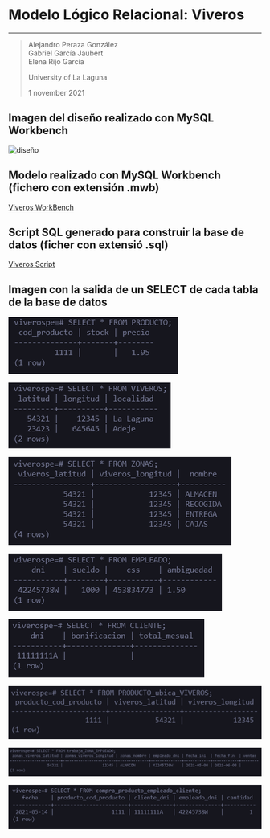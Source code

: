 # Modelo Lógico Relacional: Viveros
----------
> Alejandro Peraza González  
> Gabriel García Jaubert  
> Elena Rijo García  
>
> University of La Laguna
>
> 1 november 2021

## Imagen del diseño realizado con MySQL Workbench

![diseño](./images/diseño.PNG)

## Modelo realizado con MySQL Workbench (fichero con extensión .mwb)

[Viveros WorkBench](./Viveros.mwb)

## Script SQL generado para construir la base de datos (ficher con extensió .sql)

[Viveros Script](./viveros.sql)

## Imagen con la salida de un SELECT de cada tabla de la base de datos  

![Producto](./images/producto.PNG)

![Viveros](./images/viveros.PNG)

![Zonas](./images/zonas.PNG)

![Empleado](./images/empleado.PNG)

![Cliente](./images/cliente.PNG)

![PRODUCTO_ubica_VIVEROS](./images/PRODUCTO_ubica_VIVEROS.PNG)

![trabaja_ZONA_EMPLEADO](./images/trabaja_ZONA_EMPLEADO.PNG)

![compra_PRODUCTO_EMPLEADO_CLIENTE](./images/compra_PRODUCTO_EMPLEADO_CLIENTE.PNG)
